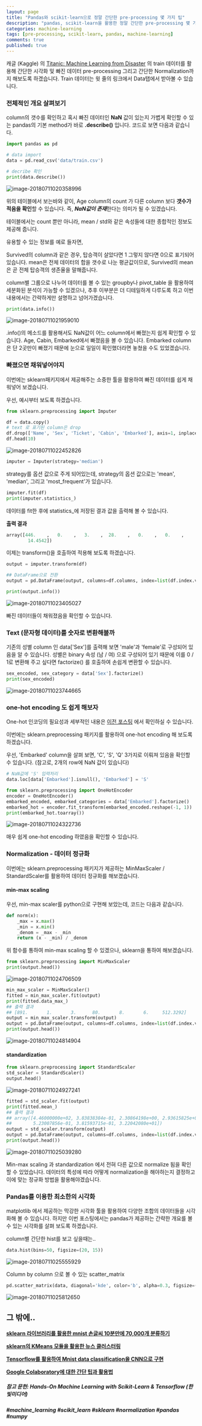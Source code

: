```yaml
---
layout: page
title: "Pandas와 scikit-learn으로 정말 간단한 pre-processing 몇 가지 팁"
description: "pandas, scikit-learn을 활용한 정말 간단한 pre-processing 몇 가지 팁에 대하여 알아보겠습니다."
categories: machine-learning
tags: [pre-processing, scikit-learn, pandas, machine-learning]
comments: true
published: true
---
```


캐글 (Kaggle) 의 [Titanic: Machine Learning from Disaster](https://www.kaggle.com/c/titanic) 의 train 데이터를 활용해 간단한 시각화 및 빠진 데이터 pre-processing 그리고 간단한 Normalization까지 해보도록 하겠습니다. Train 데이터는 윗 줄의 링크에서 Data탭에서 받아볼 수 있습니다.



### 전체적인 개요 살펴보기

column의 갯수를 확인하고 혹시 빠진 데이터인 **NaN** 값이 있는지 가볍게 확인할 수 있는 pandas의 기본 method가 바로 **.describe()** 입니다. 코드로 보면 다음과 같습니다.

```python
import pandas as pd

# data import
data = pd.read_csv('data/train.csv')

# decribe 확인
print(data.describe())
```

![image-20180711020358996]({{site.baseurl}}/images/2018-07-11/image-20180711020358996.png)



위의 테이블에서 보는바와 같이, Age column의 count 가 다른 column 보다 **갯수가 적음을 확인**할 수 있습니다. 즉, ***NaN값이 존재***한다는 의미가 될 수 있겠습니다. 

테이블에서는 count 뿐만 아니라, mean / std와 같은 속성들에 대한 종합적인 정보도 제공해 줍니다.

유용할 수 있는 정보를 예로 들자면,

Survived의 column과 같은 경우, 탑승객이 살았다면 1 그렇지 않다면 0으로 표기되어 있습니다. mean은 전체 데이터의 합을 갯수로 나눈 평균값이므로, Survived의 mean은 곧 전체 탑승객의 생존율을 말해줍니다.

column별 그룹으로 나누어 데이터를 볼 수 있는 groupby나 pivot_table 을 활용하여 세분화된 분석이 가능할 수 있겠으나, 추후 이부분은 더 디테일하게 다루도록 하고 이번 내용에서는 간략하게만 설명하고 넘어가겠습니다.

```python
print(data.info())
```

![image-20180711021959010]({{site.baseurl}}/images/2018-07-11/image-20180711021959010.png)

.info()의 메소드를 활용해서도 NaN값이 어느 column에서 빠졌는지 쉽게 확인할 수 있습니다. Age, Cabin, Embarked에서 빠졌음을 볼 수 있습니다. Embarked column은 단 2곳만이 빠졌기 때문에 눈으로 일일이 확인했더라면 놓쳤을 수도 있었겠습니다.



### 빠졌으면 채워넣어야지

이번에는 sklearn패키지에서 제공해주는 소중한 툴을 활용하여 빠진 데이터를 쉽게 채워넣어 보겠습니다.

우선, 예시부터 보도록 하겠습니다.

```python
from sklearn.preprocessing import Imputer

df = data.copy()
# text 로 표기된 column은 drop
df.drop(['Name', 'Sex', 'Ticket', 'Cabin', 'Embarked'], axis=1, inplace=True)
df.head(10)
```

![image-20180711022452826]({{site.baseurl}}/images/2018-07-11/image-20180711022452826.png)

```python
imputer = Imputer(strategy='median')
```

strategy를 옵션 값으로 주게 되어있는데, strategy의 옵션 값으로는 'mean', 'median', 그리고 'most_frequent'가 있습니다.

```python
imputer.fit(df)
print(imputer.statistics_)
```

데이터를 fit한 후에 statistics_에 저장된 결과 값을 출력해 볼 수 있습니다.

**출력 결과**

```python
array([446.    ,   0.    ,   3.    ,  28.    ,   0.    ,   0.    ,
        14.4542])
```

이제는 transform()을 호출하여 적용해 보도록 하겠습니다.

```python
output = imputer.transform(df)

## DataFrame으로 전환
output = pd.DataFrame(output, columns=df.columns, index=list(df.index.values))

print(output.info())
```

![image-20180711023405027]({{site.baseurl}}/images/2018-07-11/image-20180711023405027.png)

빠진 데이터들이 채워졌음을 확인할 수 있습니다.



### Text (문자형 데이터)를 숫자로 변환해볼까

기존의 성별 column 인 data['Sex']를 출력해 보면 'male'과 'female'로 구성되어 있음을 알 수 있습니다. 성별은 binary 속성 (남 / 여) 으로 구성되어 있기 때문에 이를 0 / 1로 변환해 주고 싶다면 factorize() 를 호출하여 손쉽게 변환할 수 있습니다.

```python
sex_encoded, sex_category = data['Sex'].factorize()
print(sex_encoded)
```

![image-20180711023744665]({{site.baseurl}}/images/2018-07-11/image-20180711023744665.png)



### one-hot encoding 도 쉽게 해보자

One-hot 인코딩의 필요성과 세부적인 내용은 [이전 포스팅](https://teddylee777.github.io/python/python-numpy%EB%A1%9C-one-hot-encoding-%EC%89%BD%EA%B2%8C%ED%95%98%EA%B8%B0) 에서 확인하실 수 있습니다.

이번에는 sklearn.preprocessing 패키지를 활용하여 one-hot encoding 해 보도록 하겠습니다.

우선, 'Embarked' column을 살펴 보면, 'C', 'S', 'Q' 3가지로 이뤄져 있음을 확인할 수 있습니다. (참고로, 2개의 row에 NaN 값이 있습니다)

```python
# NaN값에 'S' 입력처리
data.loc[data['Embarked'].isnull(), 'Embarked'] = 'S'

from sklearn.preprocessing import OneHotEncoder
encoder = OneHotEncoder()
embarked_encoded, embarked_categories = data['Embarked'].factorize()
embarked_hot = encoder.fit_transform(embarked_encoded.reshape(-1, 1))
print(embarked_hot.toarray())
```

![image-20180711024322736]({{site.baseurl}}/images/2018-07-11/image-20180711024322736.png)

매우 쉽게 one-hot encoding 하였음을 확인할 수 있습니다.



### Normalization - 데이터 정규화

이번에는 sklearn.preprocessing 패키지가 제공하는 MinMaxScaler / StandardScaler를 활용하여 데이터 정규화를 해보겠습니다.



#### min-max scaling

우선, min-max scaler를 python으로 구현해 보았는데, 코드는 다음과 같습니다.

```python
def norm(x):
    _max = x.max()
    _min = x.min()
    _denom = _max - _min
    return (x - _min) / _denom
```

위 함수를 통하여 min-max scaling 할 수 있겠으나, sklearn을 통하여 해보겠습니다.

```python
from sklearn.preprocessing import MinMaxScaler
print(output.head())
```

![image-20180711024706509]({{site.baseurl}}/images/2018-07-11/image-20180711024706509.png)

```python
min_max_scaler = MinMaxScaler()
fitted = min_max_scaler.fit(output)
print(fitted.data_max_)
## 출력 결과
## [891.       1.       3.      80.       8.       6.     512.3292]
output = min_max_scaler.transform(output)
output = pd.DataFrame(output, columns=df.columns, index=list(df.index.values))
print(output.head())
```

![image-20180711024814904]({{site.baseurl}}/images/2018-07-11/image-20180711024814904.png)



#### standardization

```python
from sklearn.preprocessing import StandardScaler
std_scaler = StandardScaler()
output.head()
```

![image-20180711024927241]({{site.baseurl}}/images/2018-07-11/image-20180711024927241.png)

```python
fitted = std_scaler.fit(output)
print(fitted.mean_)
## 출력 결과
## array([4.46000000e+02, 3.83838384e-01, 2.30864198e+00, 2.93615825e+01,
##        5.23007856e-01, 3.81593715e-01, 3.22042080e+01])
output = std_scaler.transform(output)
output = pd.DataFrame(output, columns=df.columns, index=list(df.index.values))
print(output.head())
```

![image-20180711025039280]({{site.baseurl}}/images/2018-07-11/image-20180711025039280.png)



Min-max scaling 과 standardization 에서 전혀 다른 값으로 normalize 됨을 확인할 수 있었습니다. 데이터의 특성에 따라 어떻게 normalization을 해야하는지 결정하고 이에 맞는 정규화 방법을 활용해야겠습니다.



### Pandas를 이용한 최소한의 시각화

matplotlib 에서 제공하는 막강한 시각화 툴을 활용하여 다양한 조합의 데이터들을 시각화해 볼 수 있습니다. 하지만 이번 포스팅에서는 pandas가 제공하는 간략한 개요를 볼 수 있는 시각화를 살펴 보도록 하겠습니다.



column별 간단한 hist를 보고 싶을때는..

```python
data.hist(bins=50, figsize=(20, 15))
```



![image-20180711025555929]({{site.baseurl}}/images/2018-07-11/image-20180711025555929.png)



Column by column 으로 볼 수 있는 scatter_matrix

```python
pd.scatter_matrix(data, diagonal='kde', color='b', alpha=0.3, figsize=(20, 15))
```

![image-20180711025812650]({{site.baseurl}}/images/2018-07-11/image-20180711025812650.png)



## 그 밖에..

[**sklearn 라이브러리를 활용한 mnist 손글씨 10분만에 70,000개 분류하기**](https://teddylee777.github.io/machine-learning/sklearn으로-mnist-손글씨분류하기)

[**sklearn의 KMeans 모듈을 활용한 뉴스 클러스터링**](https://teddylee777.github.io/machine-learning/sklearn-kmeans-활용한-뉴스기사-클러스터링)

[**Tensorflow를 활용하여 Mnist data classification을 CNN으로 구현**](https://teddylee777.github.io/machine-learning/Mnist-Classification을-tensorflow로-구현하기)

[**Google Colaboratory에 대한 간단 팁과 활용법**](https://teddylee777.github.io/machine-learning/Google-colab으로-GPU-부스트받아-machine-learning-학습하기)





##### 참고 문헌: Hands-On Machine Learning with Scikit-Learn & Tensorflow (한빛미디어)



##### #machine_learning #scikit_learn #sklearn #normalization #pandas #numpy